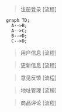 <script src="https://unpkg.com/mermaid@7.1.0/dist/mermaid.min.js"></script>

> 注册登录 [流程]

```flow
graph TD;
  A-->B;
  A-->C;
  B-->D;
  C-->D;
```

> 用户信息 [流程]

> 更新信息 [流程]

> 意见反馈 [流程]

> 地址管理 [流程]

> 商品评论 [流程]
